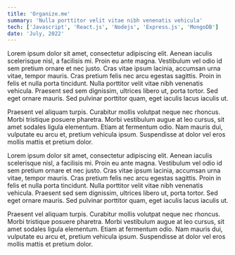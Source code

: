 ```yaml
---
title: 'Organize.me'
summary: 'Nulla porttitor velit vitae nibh venenatis vehicula'
tech: ['Javascript', 'React.js', 'Nodejs', 'Express.js', 'MongoDB']
date: 'July, 2022'
---
```


Lorem ipsum dolor sit amet, consectetur adipiscing elit. Aenean iaculis scelerisque nisl, a facilisis mi. Proin eu ante magna. Vestibulum vel odio id sem pretium ornare et nec justo. Cras vitae ipsum lacinia, accumsan urna vitae, tempor mauris. Cras pretium felis nec arcu egestas sagittis. Proin in felis et nulla porta tincidunt. Nulla porttitor velit vitae nibh venenatis vehicula. Praesent sed sem dignissim, ultrices libero ut, porta tortor. Sed eget ornare mauris. Sed pulvinar porttitor quam, eget iaculis lacus iaculis ut.

Praesent vel aliquam turpis. Curabitur mollis volutpat neque nec rhoncus. Morbi tristique posuere pharetra. Morbi vestibulum augue at leo cursus, sit amet sodales ligula elementum. Etiam at fermentum odio. Nam mauris dui, vulputate eu arcu et, pretium vehicula ipsum. Suspendisse at dolor vel eros mollis mattis et pretium dolor.

Lorem ipsum dolor sit amet, consectetur adipiscing elit. Aenean iaculis scelerisque nisl, a facilisis mi. Proin eu ante magna. Vestibulum vel odio id sem pretium ornare et nec justo. Cras vitae ipsum lacinia, accumsan urna vitae, tempor mauris. Cras pretium felis nec arcu egestas sagittis. Proin in felis et nulla porta tincidunt. Nulla porttitor velit vitae nibh venenatis vehicula. Praesent sed sem dignissim, ultrices libero ut, porta tortor. Sed eget ornare mauris. Sed pulvinar porttitor quam, eget iaculis lacus iaculis ut.

Praesent vel aliquam turpis. Curabitur mollis volutpat neque nec rhoncus. Morbi tristique posuere pharetra. Morbi vestibulum augue at leo cursus, sit amet sodales ligula elementum. Etiam at fermentum odio. Nam mauris dui, vulputate eu arcu et, pretium vehicula ipsum. Suspendisse at dolor vel eros mollis mattis et pretium dolor.
